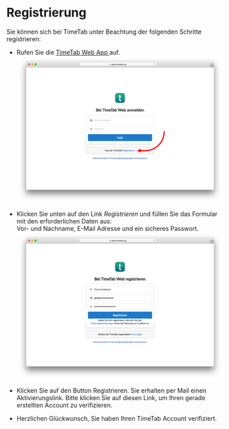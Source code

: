 # Registrierung

Sie können sich bei TimeTab unter Beachtung der folgenden Schritte registrieren:

* Rufen Sie die [TimeTab Web App ](https://web.timetab.org)auf. ![](/assets/LoginSeite.png)

* Klicken Sie unten auf den Link _Registrieren_ und füllen Sie das Formular mit den erforderlichen Daten aus:  
  Vor- und Nachname, E-Mail Adresse und ein sicheres Passwort.![](/assets/RegistrierenSeiteAusgefuellt.png)

* Klicken Sie auf den Button Registrieren. Sie erhalten per Mail einen Aktivierungslink. Bitte klicken Sie auf diesen Link, um Ihren gerade erstellten Account zu verifizieren.

* Herzlichen Glückwunsch, Sie haben Ihren TimeTab Account verifiziert.



